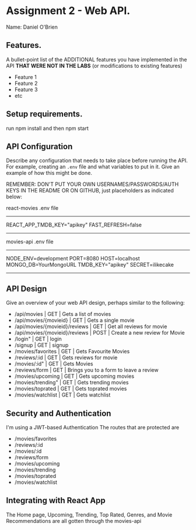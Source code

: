 # Assignment 2 - Web API.

Name: Daniel O'Brien

## Features.

A bullet-point list of the ADDITIONAL features you have implemented in the API **THAT WERE NOT IN THE LABS** (or modifications to existing features)

+ Feature 1
+ Feature 2
+ Feature 3
+ etc

## Setup requirements.

run npm install and then npm start

## API Configuration

Describe any configuration that needs to take place before running the API. For example, creating an `.env` file and what variables to put in it. Give an example of how this might be done.

REMEMBER: DON'T PUT YOUR OWN USERNAMES/PASSWORDS/AUTH KEYS IN THE README OR ON GITHUB, just placeholders as indicated below:


react-movies .env file

----------------------------
REACT_APP_TMDB_KEY="apikey"
FAST_REFRESH=false

-----------------------------

movies-api .env file

______________________
NODE_ENV=development
PORT=8080
HOST=localhost
MONGO_DB=YourMongoURL
TMDB_KEY="apikey"
SECRET=ilikecake
______________________

## API Design
Give an overview of your web API design, perhaps similar to the following:

- /api/movies | GET | Gets a list of movies
- /api/movies/{movieid} | GET | Gets a single movie
- /api/movies/{movieid}/reviews | GET | Get all reviews for movie
- /api/movies/{movieid}/reviews | POST | Create a new review for Movie
- /login" | GET | login
- /signup | GET | signup
- /movies/favorites | GET | Gets Favourite Movies
- /reviews/:id | GET | Gets reviews for movie
- /movies/:id" | GET | Gets Movies
- /reviews/form | GET | Brings you to a form to leave a review
- /movies/upcoming | GET | Gets upcoming movies
- /movies/trending" | GET | Gets trending movies
- /movies/toprated | GET | Gets toprated movies
- /movies/watchlist | GET | Gets watchlist

## Security and Authentication

I'm using a JWT-based Authentication
The routes that are protected are 

- /movies/favorites
- /reviews/:id
- /movies/:id
- /reviews/form
- /movies/upcoming
- /movies/trending
- /movies/toprated
- /movies/watchlist

## Integrating with React App

The Home page, Upcoming, Trending, Top Rated, Genres, and Movie Recommendations are all gotten through the movies-api
